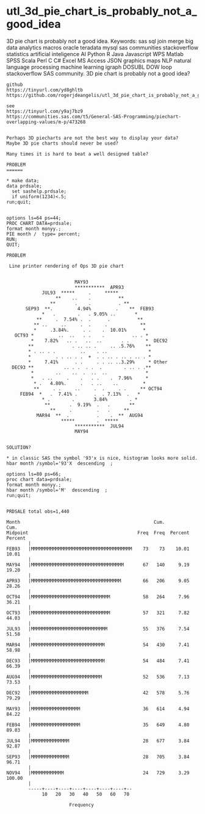 # utl_3d_pie_chart_is_probably_not_a_good_idea
3D pie chart is probably not a good idea.  Keywords: sas sql join merge big data analytics macros oracle teradata mysql sas communities stackoverflow statistics artificial inteligence AI Python R Java Javascript WPS Matlab SPSS Scala Perl C C# Excel MS Access JSON graphics maps NLP natural language processing machine learning igraph DOSUBL DOW loop stackoverflow SAS community.
    3D pie chart is probably not a good idea?

    github
    https://tinyurl.com/yd8ghltb
    https://github.com/rogerjdeangelis/utl_3d_pie_chart_is_probably_not_a_good_idea

    see
    https://tinyurl.com/y9aj7bz9
    https://communities.sas.com/t5/General-SAS-Programming/piechart-overlapping-values/m-p/473268


    Perhaps 3D piecharts are not the best way to display your data?
    Maybe 3D pie charts should never be used?

    Many times it is hard to beat a well designed table?

    PROBLEM
    ======

    * make data;
    data prdsale;
      set sashelp.prdsale;
      if uniform(1234)<.5;
    run;quit;


    options ls=64 ps=44;
    PROC CHART DATA=prdsale;
    format month monyy.;
    PIE month /  type= percent;
    RUN;
    QUIT;

    PROBLEM

     Line printer rendering of Ops 3D pie chart


                             MAY93
                             ***********  APR93
                 JUL93  *****     .     *****
                      **    ..    .          **
                    **       .    .          . **
           SEP93  **.         4.94%         .    **  FEB93
                 *   .        .   . 9.05% ..       *
               **     .  7.54% .  .      .          **
              ** ..     ..     .  .     .            **
              *     .3.84%.     . .    .  10.01%      *
       OCT93 *         ..  ..   . .    .          .. . *
             *    7.82%   .. .   ..  ..       . .      *  DEC92
            **              . .. .. .     .. .5.76%    **
            * . .. . .         ..    . ..               *
            *         . . .. . .  +  . . .. . .. . .. . *
            *     7.41%      . .     . . .. ..3.29%     * Other
      DEC93 **           .. . .  . .  .        . .. . .**
             *        ..    ..  .  ..  ..              *
             *   . ..     .    .   . .    .  7.96%     *
              * .   4.80%.     .   . ..    ..         *
              **     . .     ..     .  .     . .     ** OCT94
         FEB94  *   .  7.41% .      .  . 7.13%  .   *
                 * .        .       3.84%        . *
                  **       .  9.19%  .   .       **
                    **     .         .   .     **
               MAR94  **  .          .    .  **  AUG94
                        *****        .  *****
                             ***********  JUL94
                             MAY94


    SOLUTION?

    * in classic SAS the symbol '93'x is nice, histogram looks more solid.
    hbar month /symbol='93'X  descending  ;

    options ls=80 ps=66;
    proc chart data=prdsale;
    format month monyy.;
    hbar month /symbol='M'  descending  ;
    run;quit;


    PRDSALE total obs=1,440

    Month                                                 Cum.              Cum.
    Midpoint                                        Freq  Freq  Percent  Percent
            |
    FEB93   |MMMMMMMMMMMMMMMMMMMMMMMMMMMMMMMMMMMMM    73    73    10.01    10.01
            |
    MAY94   |MMMMMMMMMMMMMMMMMMMMMMMMMMMMMMMMMM       67   140     9.19    19.20
            |
    APR93   |MMMMMMMMMMMMMMMMMMMMMMMMMMMMMMMMM        66   206     9.05    28.26
            |
    OCT94   |MMMMMMMMMMMMMMMMMMMMMMMMMMMMM            58   264     7.96    36.21
            |
    OCT93   |MMMMMMMMMMMMMMMMMMMMMMMMMMMMM            57   321     7.82    44.03
            |
    JUL93   |MMMMMMMMMMMMMMMMMMMMMMMMMMMM             55   376     7.54    51.58
            |
    MAR94   |MMMMMMMMMMMMMMMMMMMMMMMMMMM              54   430     7.41    58.98
            |
    DEC93   |MMMMMMMMMMMMMMMMMMMMMMMMMMM              54   484     7.41    66.39
            |
    AUG94   |MMMMMMMMMMMMMMMMMMMMMMMMMM               52   536     7.13    73.53
            |
    DEC92   |MMMMMMMMMMMMMMMMMMMMM                    42   578     5.76    79.29
            |
    MAY93   |MMMMMMMMMMMMMMMMMM                       36   614     4.94    84.22
            |
    FEB94   |MMMMMMMMMMMMMMMMMM                       35   649     4.80    89.03
            |
    JUL94   |MMMMMMMMMMMMMM                           28   677     3.84    92.87
            |
    SEP93   |MMMMMMMMMMMMMM                           28   705     3.84    96.71
            |
    NOV94   |MMMMMMMMMMMM                             24   729     3.29   100.00
            |
            -----+----+----+----+----+----+----+--
                 10   20   30   40   50   60   70

                           Frequency



